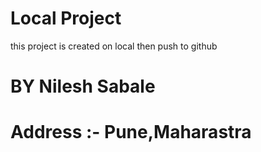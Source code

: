 # Local Project
this project is created on local then push to github
# BY Nilesh Sabale
# Address :- Pune,Maharastra 